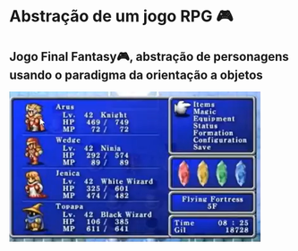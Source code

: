 # Abstração de um jogo RPG 🎮
## Jogo Final Fantasy🎮, abstração de personagens usando o paradigma da orientação a objetos

![Final Fantasy](Assets/final.png)